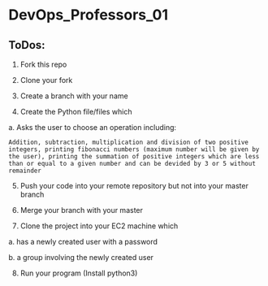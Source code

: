 # DevOps_Professors_01

## ToDos:

1. Fork this repo

2. Clone your fork

3. Create a branch with your name

4. Create the Python file/files which

  a. Asks the user to choose an operation including: 
    
    Addition, subtraction, multiplication and division of two positive integers, printing fibonacci numbers (maximum number will be given by the user), printing the summation of positive integers which are less than or equal to a given number and can be devided by 3 or 5 without remainder
  
5. Push your code into your remote repository but not into your master branch
  
6. Merge your branch with your master

7. Clone the project into your EC2 machine which

  a. has a newly created user with a password
  
  b. a group involving the newly created user
  
8. Run your program (Install python3)
